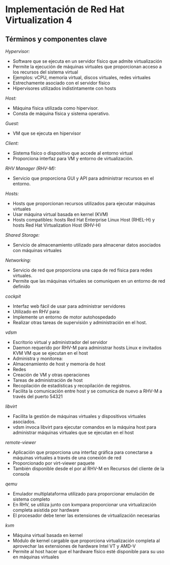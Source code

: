 # Implementación de Red Hat Virtualization 4

## Términos y componentes clave

*Hypervisor:*
* Software que se ejecuta en un servidor físico que admite virtualización
* Permite la ejecución de máquinas virtuales que proporcionan acceso a los recursos del sistema virtual
* Ejemplos: vCPU, memoria virtual, discos virtuales, redes virtuales
* Estrechamente asociado con el servidor físico
* Hipervisores utilizados indistintamente con hosts

*Host:*
* Máquina física utilizada como hipervisor.
* Consta de máquina física y sistema operativo.

*Guest:*
* VM que se ejecuta en hipervisor

*Client:*
* Sistema físico o dispositivo que accede al entorno virtual
* Proporciona interfaz para VM y entorno de virtualización.

*RHV Manager (RHV-M):*
* Servicio que proporciona GUI y API para administrar recursos en el entorno.

*Hosts:*
* Hosts que proporcionan recursos utilizados para ejecutar máquinas virtuales
* Usar máquina virtual basada en kernel (KVM)
* Hosts compatibles: hosts Red Hat Enterprise Linux Host (RHEL-H) y hosts Red Hat Virtualization Host (RHV-H)

*Shared Storage:*
* Servicio de almacenamiento utilizado para almacenar datos asociados con máquinas virtuales

*Networking:*
* Servicio de red que proporciona una capa de red física para redes virtuales.
* Permite que las máquinas virtuales se comuniquen en un entorno de red definido

*cockpit*
* Interfaz web fácil de usar para administrar servidores
* Utilizado en RHV para:
* Implemente un entorno de motor autohospedado
* Realizar otras tareas de supervisión y administración en el host.

*vdsm*
* Escritorio virtual y administrador del servidor
* Daemon requerido por RHV-M para administrar hosts Linux e invitados KVM VM que se ejecutan en el host
* Administra y monitorea:
* Almacenamiento de host y memoria de host
* Redes
* Creación de VM y otras operaciones
* Tareas de administración de host
* Recopilación de estadísticas y recopilación de registros.
* Facilita la comunicación entre host y se comunica de nuevo a RHV-M a través del puerto 54321

*libvirt*
* Facilita la gestión de máquinas virtuales y dispositivos virtuales asociados.
* vdsm invoca libvirt para ejecutar comandos en la máquina host para administrar máquinas virtuales que se ejecutan en el host

*remote-viewer*
* Aplicación que proporciona una interfaz gráfica para conectarse a máquinas virtuales a través de una conexión de red
* Proporcionado por virt-viewer paquete
* También disponible desde el por al RHV-M en Recursos del cliente de la consola

*qemu*
* Emulador multiplataforma utilizado para proporcionar emulación de sistema completo
* En RHV, se utiliza junto con kvmpara proporcionar una virtualización completa asistida por hardware
* El procesador debe tener las extensiones de virtualización necesarias

*kvm*
* Máquina virtual basada en kernel
* Módulo de kernel cargable que proporciona virtualización completa al aprovechar las extensiones de hardware Intel VT y AMD-V
* Permite al host hacer que el hardware físico esté disponible para su uso en máquinas virtuales

